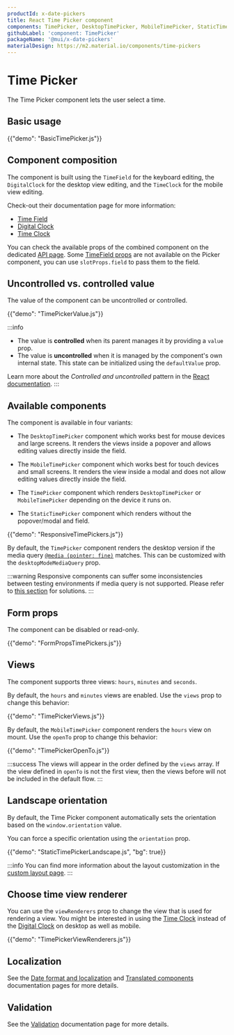 ```yaml
---
productId: x-date-pickers
title: React Time Picker component
components: TimePicker, DesktopTimePicker, MobileTimePicker, StaticTimePicker, DigitalClock, MultiSectionDigitalClock, TimeClock
githubLabel: 'component: TimePicker'
packageName: '@mui/x-date-pickers'
materialDesign: https://m2.material.io/components/time-pickers
---
```


# Time Picker

<p class="description">The Time Picker component lets the user select a time.</p>

## Basic usage

{{"demo": "BasicTimePicker.js"}}

## Component composition

The component is built using the `TimeField` for the keyboard editing, the `DigitalClock` for the desktop view editing, and the `TimeClock` for the mobile view editing.

Check-out their documentation page for more information:

- [Time Field](/x/react-date-pickers/time-field/)
- [Digital Clock](/x/react-date-pickers/digital-clock/)
- [Time Clock](/x/react-date-pickers/time-clock/)

You can check the available props of the combined component on the dedicated [API page](/x/api/date-pickers/time-picker/#props).
Some [TimeField props](/x/api/date-pickers/time-field/#props) are not available on the Picker component, you can use `slotProps.field` to pass them to the field.

## Uncontrolled vs. controlled value

The value of the component can be uncontrolled or controlled.

{{"demo": "TimePickerValue.js"}}

:::info

- The value is **controlled** when its parent manages it by providing a `value` prop.
- The value is **uncontrolled** when it is managed by the component's own internal state. This state can be initialized using the `defaultValue` prop.

Learn more about the _Controlled and uncontrolled_ pattern in the [React documentation](https://react.dev/learn/sharing-state-between-components#controlled-and-uncontrolled-components).
:::

## Available components

The component is available in four variants:

- The `DesktopTimePicker` component which works best for mouse devices and large screens.
  It renders the views inside a popover and allows editing values directly inside the field.

- The `MobileTimePicker` component which works best for touch devices and small screens.
  It renders the view inside a modal and does not allow editing values directly inside the field.

- The `TimePicker` component which renders `DesktopTimePicker` or `MobileTimePicker` depending on the device it runs on.

- The `StaticTimePicker` component which renders without the popover/modal and field.

{{"demo": "ResponsiveTimePickers.js"}}

By default, the `TimePicker` component renders the desktop version if the media query [`@media (pointer: fine)`](https://developer.mozilla.org/en-US/docs/Web/CSS/@media/pointer) matches.
This can be customized with the `desktopModeMediaQuery` prop.

:::warning
Responsive components can suffer some inconsistencies between testing environments if media query is not supported.
Please refer to [this section](/x/react-date-pickers/base-concepts/#testing-caveats) for solutions.
:::

## Form props

The component can be disabled or read-only.

{{"demo": "FormPropsTimePickers.js"}}

## Views

The component supports three views: `hours`, `minutes` and `seconds`.

By default, the `hours` and `minutes` views are enabled.
Use the `views` prop to change this behavior:

{{"demo": "TimePickerViews.js"}}

By default, the `MobileTimePicker` component renders the `hours` view on mount.
Use the `openTo` prop to change this behavior:

{{"demo": "TimePickerOpenTo.js"}}

:::success
The views will appear in the order defined by the `views` array.
If the view defined in `openTo` is not the first view, then the views before will not be included in the default flow.
:::

## Landscape orientation

By default, the Time Picker component automatically sets the orientation based on the `window.orientation` value.

You can force a specific orientation using the `orientation` prop.

{{"demo": "StaticTimePickerLandscape.js", "bg": true}}

:::info
You can find more information about the layout customization in the [custom layout page](/x/react-date-pickers/custom-layout/).
:::

## Choose time view renderer

You can use the `viewRenderers` prop to change the view that is used for rendering a view.
You might be interested in using the [Time Clock](/x/react-date-pickers/time-clock/) instead of the [Digital Clock](/x/react-date-pickers/digital-clock/) on desktop as well as mobile.

{{"demo": "TimePickerViewRenderers.js"}}

## Localization

See the [Date format and localization](/x/react-date-pickers/adapters-locale/) and [Translated components](/x/react-date-pickers/localization/) documentation pages for more details.

## Validation

See the [Validation](/x/react-date-pickers/validation/) documentation page for more details.
